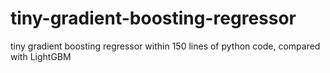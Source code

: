 # tiny-gradient-boosting-regressor
tiny gradient boosting regressor within 150 lines of python code, compared with LightGBM
